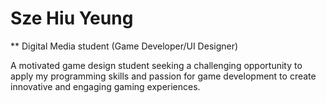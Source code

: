 # Sze Hiu Yeung

** Digital Media student (Game Developer/UI Designer)

A motivated game design student seeking a challenging opportunity to apply my programming skills and passion for game development to create innovative and engaging gaming experiences. 
